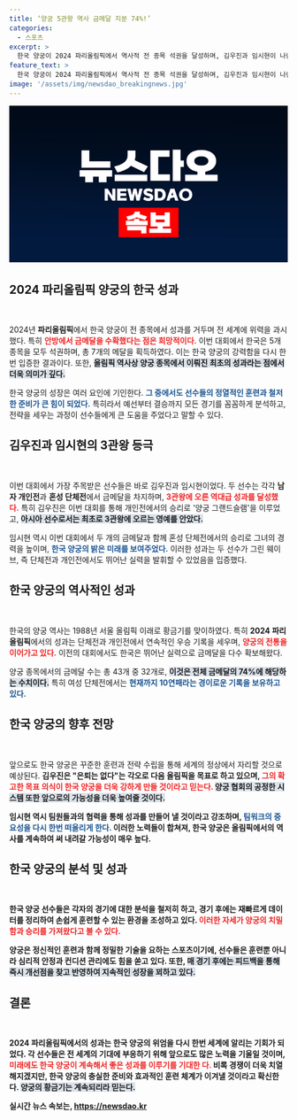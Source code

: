 ```yaml
---
title: ‘양궁 5관왕 역사 금메달 지분 74%!’
categories:
  - 스포츠
excerpt: >
  한국 양궁이 2024 파리올림픽에서 역사적 전 종목 석권을 달성하며, 김우진과 임시현이 나란히 3관왕에 등극했다. 총 7개의 메달을 획득한 한국 양궁은 전체 금메달의 74%를 차지, 세계 최강의 위엄을 다시 한번 각인시켰다.
feature_text: >
  한국 양궁이 2024 파리올림픽에서 역사적 전 종목 석권을 달성하며, 김우진과 임시현이 나란히 3관왕에 등극했다. 총 7개의 메달을 획득한 한국 양궁은 전체 금메달의 74%를 차지, 세계 최강의 위엄을 다시 한번 각인시켰다.
image: '/assets/img/newsdao_breakingnews.jpg'
---
```


<p><img src="/assets/img/newsdao_breakingnews.jpg" alt="flaretime 속보" /></p>

<h2 data-ke-size="size26">2024 파리올림픽 양궁의 한국 성과</h2>

<p data-ke-size="size16">&nbsp;</p>

<p>2024년 <b>파리올림픽</b>에서 한국 양궁이 전 종목에서 성과를 거두며 전 세계에 위력을 과시했다. 특히 <b><span style="color: #ee2323;">안방에서 금메달을 수확했다는 점은 희망적이다.</span></b> 이번 대회에서 한국은 5개 종목을 모두 석권하며, 총 7개의 메달을 획득하였다. 이는 한국 양궁의 강력함을 다시 한번 입증한 결과이다. 또한, <b><span style="background-color: #21538527;">올림픽 역사상 양궁 종목에서 이뤄진 최초의 성과라는 점에서 더욱 의미가 깊다.</span></b> </p>

<p>한국 양궁의 성장은 여러 요인에 기인한다. <b><span style="color: #1a5490;">그 중에서도 선수들의 정열적인 훈련과 철저한 준비가 큰 힘이 되었다.</span></b> 특히라서 예선부터 결승까지 모든 경기를 꼼꼼하게 분석하고, 전략을 세우는 과정이 선수들에게 큰 도움을 주었다고 말할 수 있다.</p>

<h2 data-ke-size="size26">김우진과 임시현의 3관왕 등극</h2>

<p data-ke-size="size16">&nbsp;</p>

<p>이번 대회에서 가장 주목받은 선수들은 바로 김우진과 임시현이었다. 두 선수는 각각 <b>남자 개인전</b>과 <b>혼성 단체전</b>에서 금메달을 차지하며, <b><span style="color: #ee2323;">3관왕에 오른 역대급 성과를 달성했다.</span></b> 특히 김우진은 이번 대회를 통해 개인전에서의 승리로 '양궁 그랜드슬램'을 이루었고, <b><span style="background-color: #21538527;">아시아 선수로서는 최초로 3관왕에 오르는 영예를 안았다.</span></b> </p>

<p>임시현 역시 이번 대회에서 두 개의 금메달과 함께 혼성 단체전에서의 승리로 그녀의 경력을 높이며, <b><span style="color: #1a5490;">한국 양궁의 밝은 미래를 보여주었다.</span></b> 이러한 성과는 두 선수가 그린 웨이브, 즉 단체전과 개인전에서도 뛰어난 실력을 발휘할 수 있었음을 입증했다.</p>

<h2 data-ke-size="size26">한국 양궁의 역사적인 성과</h2>

<p data-ke-size="size16">&nbsp;</p>

<p>한국의 양궁 역사는 1988년 서울 올림픽 이래로 황금기를 맞이하였다. 특히 <b>2024 파리올림픽</b>에서의 성과는 단체전과 개인전에서 연속적인 우승 기록을 세우며, <b><span style="color: #ee2323;">양궁의 전통을 이어가고 있다.</span></b> 이전의 대회에서도 한국은 뛰어난 실력으로 금메달을 다수 확보해왔다. </p>

<p>양궁 종목에서의 금메달 수는 총 43개 중 32개로, <b><span style="background-color: #21538527;">이것은 전체 금메달의 74%에 해당하는 수치이다.</span></b> 특히 여성 단체전에서는 <b><span style="color: #1a5490;">현재까지 10연패라는 경이로운 기록을 보유하고 있다.</span></b> </p>

<h2 data-ke-size="size26">한국 양궁의 향후 전망</h2>

<p data-ke-size="size16">&nbsp;</p>

<p>앞으로도 한국 양궁은 꾸준한 훈련과 전략 수립을 통해 세계의 정상에서 자리할 것으로 예상된다. <b>김우진은 "은퇴는 없다"는 각오로 다음 올림픽을 목표로 하고 있으며, <b><span style="color: #ee2323;">그의 확고한 목표 의식이 한국 양궁을 더욱 강하게 만들 것이라고 믿는다.</span></b> <b><span style="background-color: #21538527;">양궁 협회의 공정한 시스템 또한 앞으로의 가능성을 더욱 높여줄 것이다.</span></b> </p>

<p>임시현 역시 팀원들과의 협력을 통해 성과를 만들어 낼 것이라고 강조하며, <b><span style="color: #1a5490;">팀워크의 중요성을 다시 한번 떠올리게 한다.</span></b> 이러한 노력들이 합쳐져, 한국 양궁은 올림픽에서의 역사를 계속하여 써 내려갈 가능성이 매우 높다.</p>

<h2 data-ke-size="size26">한국 양궁의 분석 및 성과</h2>

<p data-ke-size="size16">&nbsp;</p>

<p>한국 양궁 선수들은 각자의 경기에 대한 분석을 철저히 하고, 경기 후에는 재빠르게 데이터를 정리하여 손쉽게 훈련할 수 있는 환경을 조성하고 있다. <b><span style="color: #ee2323;">이러한 자세가 양궁의 치밀함과 승리를 가져왔다고 볼 수 있다.</span></b> </p>

<p>양궁은 정신적인 훈련과 함께 정밀한 기술을 요하는 스포츠이기에, 선수들은 훈련뿐 아니라 심리적 안정과 컨디션 관리에도 힘을 쏟고 있다. 또한, <b><span style="background-color: #21538527;">매 경기 후에는 피드백을 통해 즉시 개선점을 찾고 반영하여 지속적인 성장을 꾀하고 있다.</span></b> </p>

<h2 data-ke-size="size26">결론</h2>

<p data-ke-size="size16">&nbsp;</p>

<p>2024 <b>파리올림픽</b>에서의 성과는 한국 양궁의 위엄을 다시 한번 세계에 알리는 기회가 되었다. 각 선수들은 전 세계의 기대에 부응하기 위해 앞으로도 많은 노력을 기울일 것이며, <b><span style="color: #ee2323;">미래에도 한국 양궁이 계속해서 좋은 성과를 이루기를 기대한 다.</span></b> 비록 경쟁이 더욱 치열해지겠지만, 한국 양궁의 충실한 준비와 효과적인 훈련 체계가 이겨낼 것이라고 확신한다. <b><span style="background-color: #21538527;">양궁의 황금기는 계속되리라 믿는다.</span></b></p>
실시간 뉴스 속보는, <a href="https://newsdao.kr" rel="dofollow">https://newsdao.kr</a>



